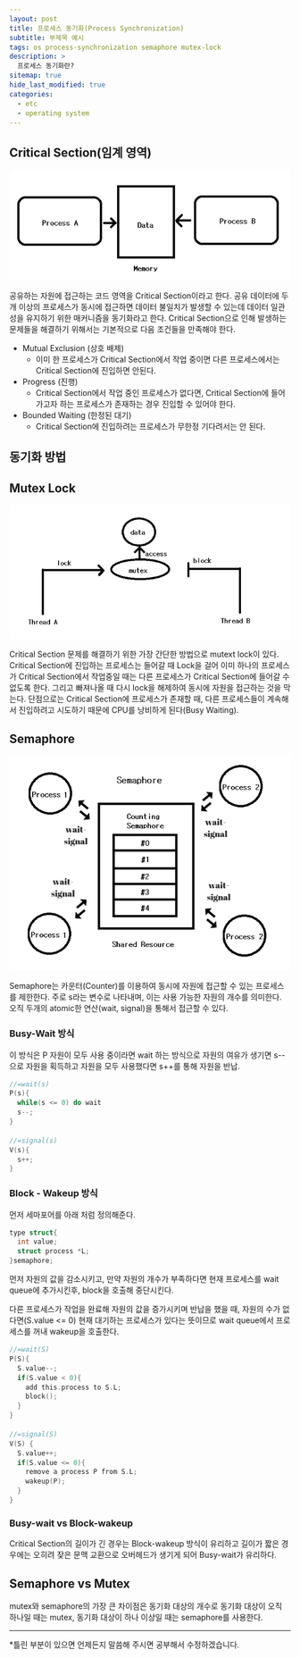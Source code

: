 ```yaml
---
layout: post
title: 프로세스 동기화(Process Synchronization)
subtitle: 부제목 예시
tags: os process-synchronization semaphore mutex-lock
description: >
  프로세스 동기화란?
sitemap: true
hide_last_modified: true
categories:
  - etc
  - operating system
---
```


## Critical Section(임계 영역)

![](/assets//img/blog/etc/operating%20system/ps_1.png)

공유하는 자원에 접근하는 코드 영역을 Critical Section이라고 한다. 공유 데이터에 두 개 이상의 프로세스가 동시에 접근하면 데이터 불일치가 발생할 수 있는데 데이터 일관성을 유지하기 위한 매커니즘을 동기화라고 한다. Critical Section으로 인해 발생하는 문제들을 해결하기 위해서는 기본적으로 다음 조건들을 만족해야 한다.

- Mutual Exclusion (상호 배제)
  - 이미 한 프로세스가 Critical Section에서 작업 중이면 다른 프로세스에서는 Critical Section에 진입하면 안된다.
- Progress (진행)
  - Critical Section에서 작업 중인 프로세스가 없다면, Critical Section에 들어가고자 하는 프로세스가 존재하는 경우 진입할 수 있어야 한다.
- Bounded Waiting (한정된 대기)
  - Critical Section에 진입하려는 프로세스가 무한정 기다려서는 안 된다.

## 동기화 방법

## Mutex Lock

![](/assets//img/blog/etc/operating%20system/ps_2.png)

Critical Section 문제를 해결하기 위한 가장 간단한 방법으로 mutext lock이 있다. Critical Section에 진입하는 프로세스는 들어갈 때 Lock을 걸어 이미 하나의 프로세스가 Critical Section에서 작업중일 때는 다른 프로세스가 Critical Section에 들어갈 수 없도록 한다. 그리고 빠져나올 때 다시 lock을 해제하여 동시에 자원을 접근하는 것을 막는다. 단점으로는 Critical Section에 프로세스가 존재할 때, 다른 프로세스들이 계속해서 진입하려고 시도하기 때문에 CPU를 낭비하게 된다(Busy Waiting).

## Semaphore

![](/assets//img/blog/etc/operating%20system/ps_3.png)

Semaphore는 카운터(Counter)를 이용하여 동시에 자원에 접근할 수 있는 프로세스를 제한한다. 주로 s라는 변수로 나타내며, 이는 사용 가능한 자원의 개수를 의미한다. 오직 두개의 atomic한 연산(wait, signal)을 통해서 접근할 수 있다.

### Busy-Wait 방식
이 방식은 P 자원이 모두 사용 중이라면 wait 하는 방식으로 자원의 여유가 생기면 s--으로 자원을 획득하고 자원을 모두 사용했다면 s++를 통해 자원을 반납.

```c
//=wait(s)
P(s){
  while(s <= 0) do wait
  s--;
}

//=signal(s)
V(s){
  s++;
}
```

### Block - Wakeup 방식
먼저 세마포어를 아래 처럼 정의해준다.
```c
type struct{
  int value;
  struct process *L;
}semaphore;
```

먼저 자원의 값을 감소시키고, 만약 자원의 개수가 부족하다면 현재 프로세스를 wait queue에 추가시킨후, block을 호출해 중단시킨다.

다른 프로세스가 작업을 완료해 자원의 값을 증가시키며 반납을 했을 때, 자원의 수가 없다면(S.value <= 0) 현재 대기하는 프로세스가 있다는 뜻이므로 wait queue에서 프로세스를 꺼내 wakeup을 호출한다.

```c
//=wait(S)
P(S){
  S.value--;
  if(S.value < 0){
    add this.process to S.L;
    block();
  }
}

//=signal(S)
V(S) {
  S.value++;
  if(S.value <= 0){
    remove a process P from S.L;
    wakeup(P);
  }
}
```

### Busy-wait vs Block-wakeup
Critical Section의 길이가 긴 경우는 Block-wakeup 방식이 유리하고 길이가 짧은 경우에는 오히려 잦은 문맥 교환으로 오버헤드가 생기게 되어 Busy-wait가 유리하다.

## Semaphore vs Mutex
mutex와 semaphore의 가장 큰 차이점은 동기화 대상의 개수로 동기화 대상이 오직 하나일 때는 mutex, 동기화 대상이 하나 이상일 때는 semaphore를 사용한다.

---

*틀린 부분이 있으면 언제든지 말씀해 주시면 공부해서 수정하겠습니다.